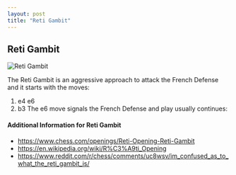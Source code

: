 ```yaml
---
layout: post
title: "Reti Gambit"
---
```


## Reti Gambit

![Reti Gambit](https://www.thechesswebsite.com/wp-content/uploads/2017/10/Reti-Gambit.jpg)

The Reti Gambit is an aggressive approach to attack the French Defense and it starts with the moves:
1. e4 e6
2. b3
The e6 move signals the French Defense and play usually continues:


#### Additional Information for Reti Gambit

- https://www.chess.com/openings/Reti-Opening-Reti-Gambit
- https://en.wikipedia.org/wiki/R%C3%A9ti_Opening
- https://www.reddit.com/r/chess/comments/uc8wsv/im_confused_as_to_what_the_reti_gambit_is/
